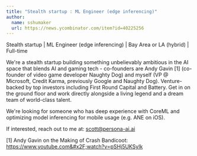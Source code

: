 ```yaml
---
title: "Stealth startup : ML Engineer (edge inferencing)"
author:
  name: sshumaker
  url: https://news.ycombinator.com/item?id=40225256
---
```

Stealth startup | ML Engineer (edge inferencing) | Bay Area or LA (hybrid) | Full-time

We&#x27;re a stealth startup building something unbelievably ambitious in the AI space that blends AI and gaming tech - co-founders are Andy Gavin [1] (co-founder of video game developer Naughty Dog) and myself (VP @ Microsoft, Credit Karma, previously Google and Naughty Dog). Venture-backed by top investors including First Round Capital and Battery. Get in on the ground floor and work directly alongside a living legend and a dream team of world-class talent.

We&#x27;re looking for someone who has deep experience with CoreML and optimizing model inferencing for mobile usage (e.g. ANE on iOS).

If interested, reach out to me at: scott@persona-ai.ai

[1] Andy Gavin on the Making of Crash Bandicoot: <a href="https:&#x2F;&#x2F;www.youtube.com&#x2F;watch?v=pSHj5UKSylk" rel="nofollow">https:&#x2F;&#x2F;www.youtube.com&#x2F;watch?v=pSHj5UKSylk</a>
